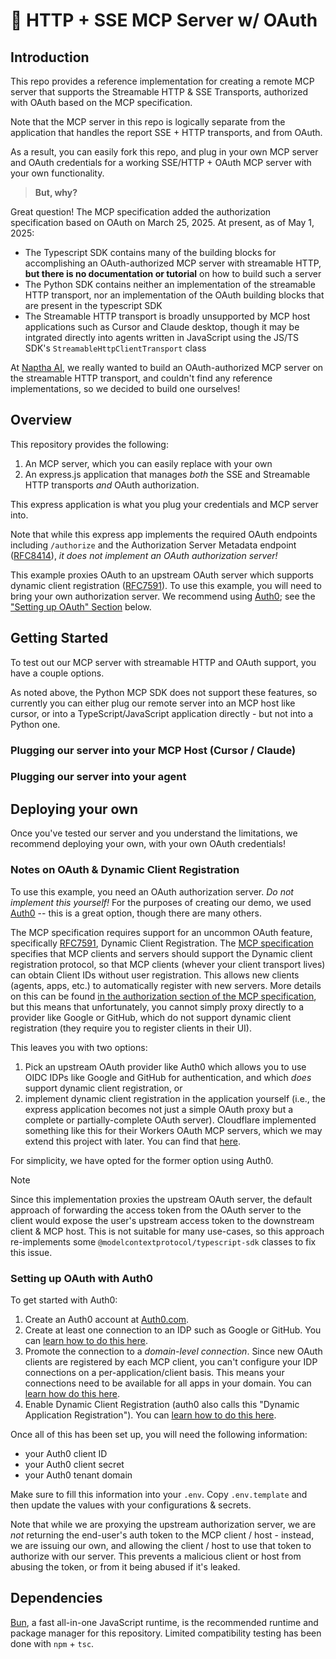 # 🌊 HTTP + SSE MCP Server w/ OAuth

## Introduction
This repo provides a reference implementation for creating a remote MCP server that supports the Streamable HTTP & SSE Transports, authorized with OAuth based on the MCP specification.

Note that the MCP server in this repo is logically separate from the application that handles the report SSE + HTTP transports, and from OAuth. 

As a result, you can easily fork this repo, and plug in your own MCP server and OAuth credentials for a working SSE/HTTP + OAuth MCP server with your own functionality. 

> **But, why?**

Great question! The MCP specification added the authorization specification based on OAuth on March 25, 2025. At present, as of May 1, 2025: 
- The Typescript SDK contains many of the building blocks for accomplishing an OAuth-authorized MCP server with streamable HTTP, **but there is no documentation or tutorial** on how to build such a server
- The Python SDK contains neither an implementation of the streamable HTTP transport, nor an implementation of the OAuth building blocks that are present in the typescript SDK
- The Streamable HTTP transport is broadly unsupported by MCP host applications such as Cursor and Claude desktop, though it may be intgrated directly into agents written in JavaScript using the JS/TS SDK's `StreamableHttpClientTransport` class

At [Naptha AI](https://naptha.ai), we really wanted to build an OAuth-authorized MCP server on the streamable HTTP transport, and couldn't find any reference implementations, so we decided to build one ourselves!

## Overview
This repository provides the following:
1. An MCP server, which you can easily replace with your own
2. An express.js application that manages _both_ the SSE and Streamable HTTP transports _and_ OAuth authorization.

This express application is what you plug your credentials and MCP server into.

Note that while this express app implements the required OAuth endpoints including `/authorize` and the Authorization Server Metadata endpoint ([RFC8414](https://datatracker.ietf.org/doc/html/rfc8414)), _it does not implement an OAuth authorization server!_ 

This example proxies OAuth to an upstream OAuth server which supports dynamic client registration ([RFC7591](https://datatracker.ietf.org/doc/html/rfc7591)). To use this example, you will need to bring your own authorization server. We recommend using [Auth0](https://auth0.com); see the ["Setting up OAuth" Section](https://github.com/NapthaAI/http-oauth-mcp-server?tab=readme-ov-file#setting-up-oauth) below.

## Getting Started
To test out our MCP server with streamable HTTP and OAuth support, you have a couple options.

As noted above, the Python MCP SDK does not support these features, so currently you can either plug our remote server into an MCP host like cursor, or into a TypeScript/JavaScript application directly - but not into a Python one.

### Plugging our server into your MCP Host (Cursor / Claude)

### Plugging our server into your agent 


## Deploying your own
Once you've tested our server and you understand the limitations, we recommend deploying your own, with your own OAuth credentials!

### Notes on OAuth & Dynamic Client Registration
To use this example, you need an OAuth authorization server. _Do not implement this yourself!_ For the purposes of creating our demo, we used [Auth0](https://auth0.com) -- this is a great option, though there are many others.

The MCP specification requires support for an uncommon OAuth feature, specifically [RFC7591](https://datatracker.ietf.org/doc/html/rfc7591), Dynamic Client Registration. The [MCP specification](https://modelcontextprotocol.io/specification/2025-03-2026) specifies that MCP clients and servers should support the Dynamic client registration protocol, so that MCP clients (whever your client transport lives) can obtain Client IDs without user registration. This allows new clients (agents, apps, etc.) to automatically register with new servers. More details on this can be found [in the authorization section of the MCP specification](https://modelcontextprotocol.io/specification/2025-03-26/basic/authorization#2-4-dynamic-client-registration), but this means that unfortunately, you cannot simply proxy directly to a provider like Google or GitHub, which do not support dynamic client registration (they require you to register clients in their UI). 

This leaves you with two options:
1. Pick an upstream OAuth provider like Auth0 which allows you to use OIDC IDPs like Google and GitHub for authentication, and which _does_ support dynamic client registration, or 
2. implement dynamic client registration in the application yourself (i.e., the express application becomes not just a simple OAuth proxy but a complete or partially-complete OAuth server). Cloudflare implemented something like this for their Workers OAuth MCP servers, which we may extend this project with later. You can find that [here](https://github.com/cloudflare/workers-oauth-provider).

For simplicity, we have opted for the former option using Auth0. 

> [!NOTE]  
> Since this implementation proxies the upstream OAuth server, the default approach of forwarding the access token from the OAuth server to the client would expose the user's upstream access token to the downstream client & MCP host. This is not suitable for many use-cases, so this approach re-implements some `@modelcontextprotocol/typescript-sdk` classes to fix this issue.


### Setting up OAuth with Auth0
To get started with Auth0:
1. Create an Auth0 account at [Auth0.com](auth0.com).
2. Create at least one connection to an IDP such as Google or GitHub. You can [learn how to do this here](https://auth0.com/docs/authenticate/identity-providers).
3. Promote the connection to a _domain-level connection_. Since new OAuth clients are registered by each MCP client, you can't configure your IDP connections on a per-application/client basis. This means your connections need to be available for all apps in your domain. You can [learn how do this here](https://auth0.com/docs/authenticate/identity-providers/promote-connections-to-domain-level). 
4. Enable Dynamic Client Registration (auth0 also calls this "Dynamic Application Registration"). You can [learn how to do this here](https://auth0.com/docs/get-started/applications/dynamic-client-registration).

Once all of this has been set up, you will need the following information:
* your Auth0 client ID
* your Auth0 client secret
* your Auth0 tenant domain

Make sure to fill this information into your `.env`. Copy `.env.template` and then update the values with your configurations & secrets.

Note that while we are proxying the upstream authorization server, we are _not_ returning the end-user's auth token to the MCP client / host - instead, we are issuing our own, and allowing the client / host to use that token to authorize with our server. This prevents a malicious client or host from abusing the token, or from it being abused if it's leaked.


## Dependencies
[Bun](https://bun.sh), a fast all-in-one JavaScript runtime, is the recommended runtime and package manager for this repository. Limited compatibility testing has been done with `npm` + `tsc`. 

